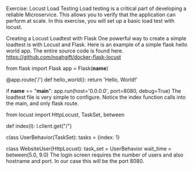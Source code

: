 Exercise: Locust Load Testing
Load testing is a critical part of developing a reliable Microservice. This allows you to verify that the application can perform at scale. In this exercise, you will set up a basic load test with locust.

Creating a Locust Loadtest with Flask
One powerful way to create a simple loadtest is with Locust and Flask. Here is an example of a simple flask hello world app. The entire source code is found here.
https://github.com/noahgift/docker-flask-locust

from flask import Flask
app = Flask(__name__)

@app.route('/')
def hello_world():
    return 'Hello, World!'

if __name__ == "__main__":
    app.run(host='0.0.0.0', port=8080, debug=True)
The loadtest file is very simple to configure. Notice the index function calls into the main, and only flask route.

from locust import HttpLocust, TaskSet, between

def index(l):
    l.client.get("/")

class UserBehavior(TaskSet):
    tasks = {index: 1}

class WebsiteUser(HttpLocust):
    task_set = UserBehavior
    wait_time = between(5.0, 9.0)
The login screen requires the number of users and also hostname and port. In our case this will be the port 8080.

